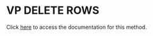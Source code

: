 <!---->
# VP DELETE ROWS

Click [here](https://developer.4d.com/docs/ViewPro/method-list#vp-delete-rows) to access the documentation for this method.

